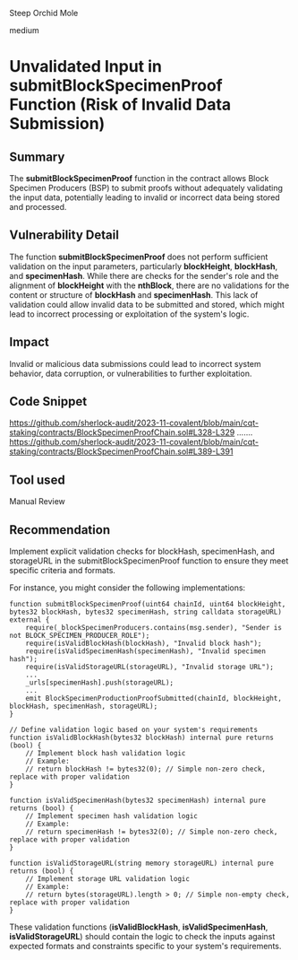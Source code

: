 Steep Orchid Mole

medium

# Unvalidated Input in submitBlockSpecimenProof Function (Risk of Invalid Data Submission)

## Summary
The **submitBlockSpecimenProof** function in the contract allows Block Specimen Producers (BSP) to submit proofs without adequately validating the input data, potentially leading to invalid or incorrect data being stored and processed.
## Vulnerability Detail
The function **submitBlockSpecimenProof** does not perform sufficient validation on the input parameters, particularly **blockHeight**, **blockHash**, and **specimenHash**. While there are checks for the sender's role and the alignment of **blockHeight** with the **nthBlock**, there are no validations for the content or structure of **blockHash** and **specimenHash**. This lack of validation could allow invalid data to be submitted and stored, which might lead to incorrect processing or exploitation of the system's logic.
## Impact
Invalid or malicious data submissions could lead to incorrect system behavior, data corruption, or vulnerabilities to further exploitation.
## Code Snippet
https://github.com/sherlock-audit/2023-11-covalent/blob/main/cqt-staking/contracts/BlockSpecimenProofChain.sol#L328-L329
.......
https://github.com/sherlock-audit/2023-11-covalent/blob/main/cqt-staking/contracts/BlockSpecimenProofChain.sol#L389-L391
## Tool used

Manual Review

## Recommendation
Implement explicit validation checks for blockHash, specimenHash, and storageURL in the submitBlockSpecimenProof function to ensure they meet specific criteria and formats.

For instance, you might consider the following implementations:

```solidity
function submitBlockSpecimenProof(uint64 chainId, uint64 blockHeight, bytes32 blockHash, bytes32 specimenHash, string calldata storageURL) external {
    require(_blockSpecimenProducers.contains(msg.sender), "Sender is not BLOCK_SPECIMEN_PRODUCER_ROLE");
    require(isValidBlockHash(blockHash), "Invalid block hash");
    require(isValidSpecimenHash(specimenHash), "Invalid specimen hash");
    require(isValidStorageURL(storageURL), "Invalid storage URL");
    ...
    _urls[specimenHash].push(storageURL);
    ...
    emit BlockSpecimenProductionProofSubmitted(chainId, blockHeight, blockHash, specimenHash, storageURL);
}

// Define validation logic based on your system's requirements
function isValidBlockHash(bytes32 blockHash) internal pure returns (bool) {
    // Implement block hash validation logic
    // Example:
    // return blockHash != bytes32(0); // Simple non-zero check, replace with proper validation
}

function isValidSpecimenHash(bytes32 specimenHash) internal pure returns (bool) {
    // Implement specimen hash validation logic
    // Example:
    // return specimenHash != bytes32(0); // Simple non-zero check, replace with proper validation
}

function isValidStorageURL(string memory storageURL) internal pure returns (bool) {
    // Implement storage URL validation logic
    // Example:
    // return bytes(storageURL).length > 0; // Simple non-empty check, replace with proper validation
}

```


These validation functions (**isValidBlockHash**, **isValidSpecimenHash**, **isValidStorageURL**) should contain the logic to check the inputs against expected formats and constraints specific to your system's requirements.